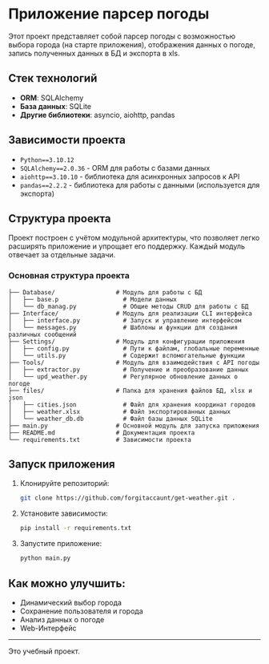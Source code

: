 # Приложение парсер погоды

Этот проект представляет собой парсер погоды с возможностью выбора города (на старте приложения), отображения данных о погоде, запись полученных данных в БД и экспорта в xls.

## Стек технологий

- **ORM**: SQLAlchemy
- **База данных**: SQLite
- **Другие библиотеки**: asyncio, aiohttp, pandas

## Зависимости проекта

- `Python==3.10.12`
- `SQLAlchemy==2.0.36` - ORM для работы с базами данных
- `aiohttp==3.10.10` - библиотека для асинхронных запросов к API
- `pandas==2.2.2` - библиотека для работы с данными (используется для экспорта)

## Структура проекта

Проект построен с учётом модульной архитектуры, что позволяет легко расширять приложение и упрощает его поддержку.
Каждый модуль отвечает за отдельные задачи.

### Основная структура проекта

```
├── Database/                 # Модуль для работы с БД
│   ├── base.p                  # Модели данных
│   └── db_manag.py             # Общие методы CRUD для работы с БД
├── Interface/                # Модуль для реализации CLI интерфейса 
│   ├── interface.py            # Запуск и управление интерфейсом
│   └── messages.py             # Шаблоны и функции для создания различных сообщений
├── Settings/                 # Модуль для конфигурации приложения
│   ├── config.py               # Пути к файлам, глобальные переменные
│   └── utils.py                # Содержит вспомогательные функции
├── Tools/                    # Модуль для взаимодействия с API погоды
│   ├── extractor.py            # Получение и преобразование данных
│   └── upd_weather.py          # Регулярное обновление данных о погоде
├── files/                    # Папка для хранения файлов БД, xlsx и json
│   ├── cities.json             # Файл для хранения координат городов
│   ├── weather.xlsx            # Файл экспортированных данных       
│   └── weather_db.db           # Файл базы данных SQLite
├── main.py                   # Основной модуль для запуска приложения
├── README.md                 # Документация проекта
└── requirements.txt          # Зависимости проекта
```

## Запуск приложения

1. Клонируйте репозиторий:

   ```bash
   git clone https://github.com/forgitaccaunt/get-weather.git .
   ```

2. Установите зависимости:

   ```bash
   pip install -r requirements.txt
   ```

4. Запустите приложение:
   ```bash
   python main.py
   ```

## Как можно улучшить:

- Динамический выбор города
- Сохранение пользователя и города
- Анализ данных о погоде
- Web-Интерфейс

---

Это учебный проект.
